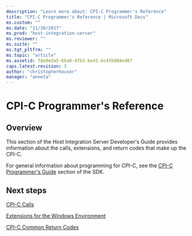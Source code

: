 ```yaml
---
description: "Learn more about: CPI-C Programmer's Reference"
title: "CPI-C Programmer's Reference | Microsoft Docs"
ms.custom: ""
ms.date: "11/30/2017"
ms.prod: "host-integration-server"
ms.reviewer: ""
ms.suite: ""
ms.tgt_pltfrm: ""
ms.topic: "article"
ms.assetid: fde0eda5-6ba0-4fb3-be41-6c4fb904ed07
caps.latest.revision: 3
author: "christopherhouser"
manager: "anneta"
---
```

# CPI-C Programmer's Reference

## Overview
This section of the Host Integration Server Developer's Guide provides information about the calls, extensions, and return codes that make up the CPI-C.  
  
 For general information about programming for CPI-C, see the [CPI-C Programmer's Guide](./cpi-c-programmer-s-guide1.md) section of the SDK.  
  
## Next steps
 [CPI-C Calls](../core/cpi-c-calls2.md)  
  
 [Extensions for the Windows Environment](../core/extensions-for-the-windows-environment1.md)  
  
 [CPI-C Common Return Codes](../core/cpi-c-common-return-codes2.md)
